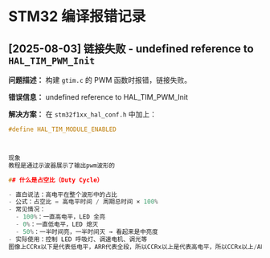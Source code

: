# STM32 编译报错记录

## [2025-08-03] 链接失败 - undefined reference to `HAL_TIM_PWM_Init`

**问题描述：**
构建 `gtim.c` 的 PWM 函数时报错，链接失败。

**错误信息：**
undefined reference to HAL_TIM_PWM_Init



**解决方案：**
在 `stm32f1xx_hal_conf.h` 中加上：
```c
#define HAL_TIM_MODULE_ENABLED



现象
教程是通过示波器展示了输出pwm波形的

## 什么是占空比（Duty Cycle）

- 直白说法：高电平在整个波形中的占比
- 公式：占空比 = 高电平时间 / 周期总时间 × 100%
- 常见情况：
  - 100%：一直高电平，LED 全亮
  - 0%：一直低电平，LED 熄灭
  - 50%：一半时间亮，一半时间灭 → 看起来是中亮度
- 实际使用：控制 LED 呼吸灯、调速电机、调光等
图像上CCRx以下是代表低电平，ARR代表全段，所以CCRx以上是代表高电平，所以CCRx以上/ARR就为占空比



